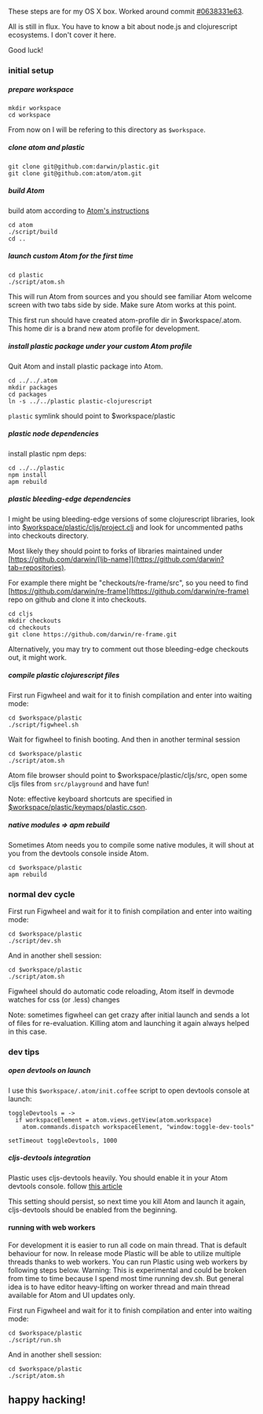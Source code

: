 These steps are for my OS X box. Worked around commit [#0638331e63](https://github.com/darwin/plastic/commit/0638331e63aaed1d78839638219069d24f7818e6). 

All is still in flux. You have to know a bit about node.js and clojurescript ecosystems. I don't cover it here. 

Good luck!

### initial setup

##### prepare workspace

    mkdir workspace
    cd workspace

From now on I will be refering to this directory as `$workspace`.

##### clone atom and plastic

    git clone git@github.com:darwin/plastic.git
    git clone git@github.com:atom/atom.git

##### build Atom

build atom according to [Atom's instructions](https://github.com/atom/atom/tree/master/docs/build-instructions)

    cd atom
    ./script/build
    cd ..

##### launch custom Atom for the first time

    cd plastic
    ./script/atom.sh

This will run Atom from sources and you should see familiar Atom welcome screen with two tabs side by side.
Make sure Atom works at this point.

This first run should have created atom-profile dir in $workspace/.atom.
This home dir is a brand new atom profile for development.

##### install plastic package under your custom Atom profile

Quit Atom and install plastic package into Atom.

    cd ../../.atom
    mkdir packages
    cd packages
    ln -s ../../plastic plastic-clojurescript

`plastic` symlink should point to $workspace/plastic

##### plastic node dependencies

install plastic npm deps:

    cd ../../plastic
    npm install
    apm rebuild

##### plastic bleeding-edge  dependencies

I might be using bleeding-edge versions of some clojurescript libraries, look into [$workspace/plastic/cljs/project.clj](https://github.com/darwin/plastic/blob/master/cljs/project.clj) and look for uncommented paths into checkouts directory.

Most likely they should point to forks of libraries maintained under [https://github.com/darwin/[lib-name]](https://github.com/darwin?tab=repositories).

For example there might be "checkouts/re-frame/src", so you need to find [https://github.com/darwin/re-frame](https://github.com/darwin/re-frame) repo on github and clone it into checkouts.

    cd cljs
    mkdir checkouts
    cd checkouts
    git clone https://github.com/darwin/re-frame.git

Alternatively, you may try to comment out those bleeding-edge checkouts out, it might work.

##### compile plastic clojurescript files

First run Figwheel and wait for it to finish compilation and enter into waiting mode:

    cd $workspace/plastic
    ./script/figwheel.sh

Wait for figwheel to finish booting. And then in another terminal session

    cd $workspace/plastic
    ./script/atom.sh

Atom file browser should point to $workspace/plastic/cljs/src, open some cljs files from `src/playground` and have fun!

Note: effective keyboard shortcuts are specified in [$workspace/plastic/keymaps/plastic.cson](https://github.com/darwin/plastic/blob/master/keymaps/plastic.cson).

##### native modules => apm rebuild

Sometimes Atom needs you to compile some native modules, it will shout at you from the devtools console inside Atom.

    cd $workspace/plastic
    apm rebuild

### normal dev cycle

First run Figwheel and wait for it to finish compilation and enter into waiting mode:

    cd $workspace/plastic
    ./script/dev.sh

And in another shell session:

    cd $workspace/plastic
    ./script/atom.sh

Figwheel should do automatic code reloading, Atom itself in devmode watches for css (or .less) changes

Note: sometimes figwheel can get crazy after initial launch and sends a lot of files for re-evaluation. Killing atom and launching it again always helped in this case.

### dev tips

##### open devtools on launch

I use this `$workspace/.atom/init.coffee` script to open devtools console at launch:

    toggleDevtools = ->
      if workspaceElement = atom.views.getView(atom.workspace)
        atom.commands.dispatch workspaceElement, "window:toggle-dev-tools"

    setTimeout toggleDevtools, 1000

##### cljs-devtools integration

Plastic uses cljs-devtools heavily. You should enable it in your Atom devtools console. follow [this article](https://github.com/binaryage/cljs-devtools#enable-custom-formatters-in-your-chrome-canary)

This setting should persist, so next time you kill Atom and launch it again, cljs-devtools should be enabled from the beginning.

#### running with web workers

For development it is easier to run all code on main thread. That is default behaviour for now.
In release mode Plastic will be able to utilize multiple threads thanks to web workers. You can run Plastic using web workers by following steps below.
Warning: This is experimental and could be broken from time to time because I spend most time running dev.sh. 
         But general idea is to have editor heavy-lifting on worker thread and main thread available for Atom and UI updates only.

First run Figwheel and wait for it to finish compilation and enter into waiting mode:

    cd $workspace/plastic
    ./script/run.sh

And in another shell session:

    cd $workspace/plastic
    ./script/atom.sh

## happy hacking!
